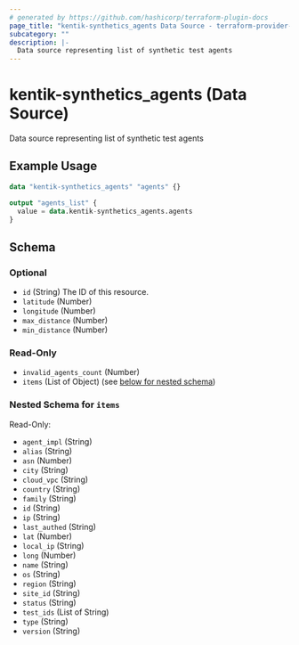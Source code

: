 ```yaml
---
# generated by https://github.com/hashicorp/terraform-plugin-docs
page_title: "kentik-synthetics_agents Data Source - terraform-provider-kentik-synthetics"
subcategory: ""
description: |-
  Data source representing list of synthetic test agents
---
```


# kentik-synthetics_agents (Data Source)

Data source representing list of synthetic test agents

## Example Usage

```terraform
data "kentik-synthetics_agents" "agents" {}

output "agents_list" {
  value = data.kentik-synthetics_agents.agents
}
```

<!-- schema generated by tfplugindocs -->
## Schema

### Optional

- `id` (String) The ID of this resource.
- `latitude` (Number)
- `longitude` (Number)
- `max_distance` (Number)
- `min_distance` (Number)

### Read-Only

- `invalid_agents_count` (Number)
- `items` (List of Object) (see [below for nested schema](#nestedatt--items))

<a id="nestedatt--items"></a>
### Nested Schema for `items`

Read-Only:

- `agent_impl` (String)
- `alias` (String)
- `asn` (Number)
- `city` (String)
- `cloud_vpc` (String)
- `country` (String)
- `family` (String)
- `id` (String)
- `ip` (String)
- `last_authed` (String)
- `lat` (Number)
- `local_ip` (String)
- `long` (Number)
- `name` (String)
- `os` (String)
- `region` (String)
- `site_id` (String)
- `status` (String)
- `test_ids` (List of String)
- `type` (String)
- `version` (String)


